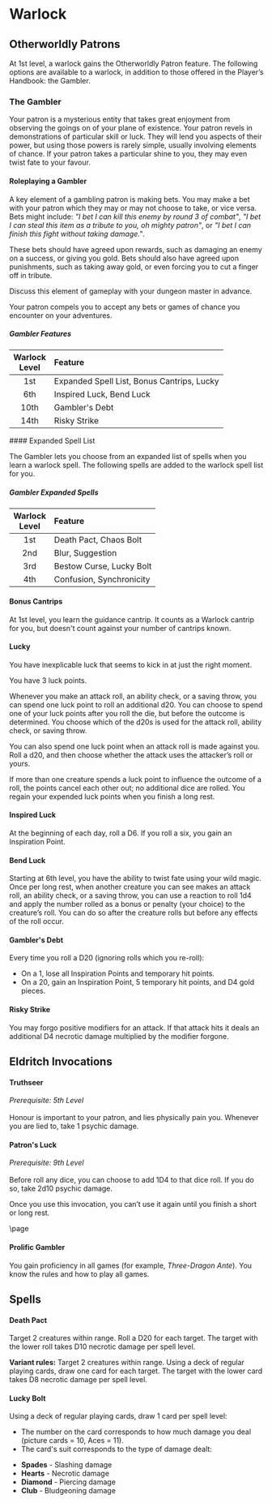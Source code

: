 # Warlock

## Otherworldly Patrons

At 1st level, a warlock gains the Otherworldly Patron feature. The following options are available to a warlock, in addition to those offered in the Player’s Handbook: the Gambler.

### The Gambler 

Your patron is a mysterious entity that takes great enjoyment from observing the goings on of your plane of existence. Your patron revels in demonstrations of particular skill or luck. They will lend you aspects of their power, but using those powers is rarely simple, usually involving elements of chance. If your patron takes a particular shine to you, they may even twist fate to your favour. 

#### Roleplaying a Gambler

A key element of a gambling patron is making bets. You may make a bet with your patron which they may or may not choose to take, or vice versa. Bets might include: _"I bet I can kill this enemy by round 3 of combat"_, _"I bet I can steal this item as a tribute to you, oh mighty patron"_, or _"I bet I can finish this fight without taking damage."_.

These bets should have agreed upon rewards, such as damaging an enemy on a success, or giving you gold. Bets should also have agreed upon punishments, such as taking away gold, or even forcing you to cut a finger off in tribute.

Discuss this element of gameplay with your dungeon master in advance.

Your patron compels you to accept any bets or games of chance you encounter on your adventures.

##### Gambler Features
  
| Warlock <br>Level | Feature |
|:---:|:---|
| 1st | Expanded Spell List, Bonus Cantrips, Lucky |
| 6th | Inspired Luck, Bend Luck |
| 10th | Gambler's Debt |
| 14th | Risky Strike |

#### Expanded Spell List

The Gambler lets you choose from an expanded list of spells when you learn a warlock spell. The following spells are added to the warlock spell list for you.

##### Gambler Expanded Spells

| Warlock <br>Level | Feature |
|:---:|:---|
| 1st | Death Pact, Chaos Bolt |
| 2nd | Blur, Suggestion |
| 3rd | Bestow Curse, Lucky Bolt |
| 4th | Confusion, Synchronicity |

#### Bonus Cantrips

At 1st level, you learn the guidance cantrip. It counts as a Warlock cantrip for you, but doesn't count against your number of cantrips known.

#### Lucky

You have inexplicable luck that seems to kick in at just the right moment.

You have 3 luck points.

Whenever you make an attack roll, an ability check, or a saving throw, you can spend one luck point to roll an additional d20. You can choose to spend one of your luck points after you roll the die, but before the outcome is determined. You choose which of the d20s is used for the attack roll, ability check, or saving throw.

You can also spend one luck point when an attack roll is made against you. Roll a d20, and then choose whether the attack uses the attacker’s roll or yours.

If more than one creature spends a luck point to influence the outcome of a roll, the points cancel each other out; no additional dice are rolled. You regain your expended luck points when you finish a long rest.

#### Inspired Luck

At the beginning of each day, roll a D6. If you roll a six, you gain an Inspiration Point.

#### Bend Luck

Starting at 6th level, you have the ability to twist fate using your wild magic. Once per long rest, when another creature you can see makes an attack roll, an ability check, or a saving throw, you can use a reaction to roll 1d4 and apply the number rolled as a bonus or penalty (your choice) to the creature’s roll. You can do so after the creature rolls but before any effects of the roll occur.

#### Gambler's Debt

Every time you roll a D20 (ignoring rolls which you re-roll):
- On a 1, lose all Inspiration Points and temporary hit points.
- On a 20, gain an Inspiration Point, 5 temporary hit points, and D4 gold pieces.

#### Risky Strike

You may forgo positive modifiers for an attack. If that attack hits it deals an additional D4 necrotic damage multiplied by the modifier forgone.
        
## Eldritch Invocations

#### Truthseer
_Prerequisite: 5th Level_
<br><br> 
Honour is important to your patron, and lies physically pain you. Whenever you are lied to, take 1 psychic damage.

#### Patron's Luck
_Prerequisite: 9th Level_
<br><br> 
Before roll any dice, you can choose to add 1D4 to that dice roll. If you do so, take 2d10 psychic damage.

Once you use this invocation, you can’t use it again until you finish a short or long rest.


\page

#### Prolific Gambler

You gain proficiency in all games (for example, _Three-Dragon Ante_). You know the rules and how to play all games.

## Spells

#### Death Pact

Target 2 creatures within range. Roll a D20 for each target. The target with the lower roll takes D10 necrotic damage per spell level.

__Variant rules:__ Target 2 creatures within range. Using a deck of regular playing cards, draw one card for each target. The target with the lower card takes D8 necrotic damage per spell level.


#### Lucky Bolt

Using a deck of regular playing cards, draw 1 card per spell level:
+ The number on the card corresponds to how much damage you deal (picture cards = 10, Aces = 11).
+ The card's suit corresponds to the type of damage dealt:
 - __Spades__ - Slashing damage
 - __Hearts__ - Necrotic damage
 - __Diamond__ - Piercing damage
 - __Club__ - Bludgeoning damage